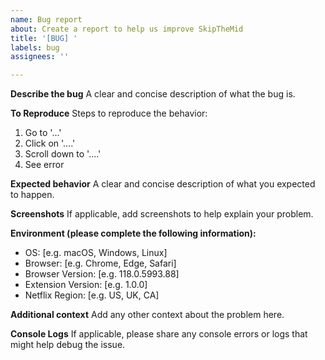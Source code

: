 ```yaml
---
name: Bug report
about: Create a report to help us improve SkipTheMid
title: '[BUG] '
labels: bug
assignees: ''

---
```


**Describe the bug**
A clear and concise description of what the bug is.

**To Reproduce**
Steps to reproduce the behavior:
1. Go to '...'
2. Click on '....'
3. Scroll down to '....'
4. See error

**Expected behavior**
A clear and concise description of what you expected to happen.

**Screenshots**
If applicable, add screenshots to help explain your problem.

**Environment (please complete the following information):**
 - OS: [e.g. macOS, Windows, Linux]
 - Browser: [e.g. Chrome, Edge, Safari]
 - Browser Version: [e.g. 118.0.5993.88]
 - Extension Version: [e.g. 1.0.0]
 - Netflix Region: [e.g. US, UK, CA]

**Additional context**
Add any other context about the problem here.

**Console Logs**
If applicable, please share any console errors or logs that might help debug the issue.

